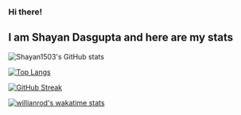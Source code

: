### Hi there!
## I am Shayan Dasgupta and here are my stats

![Shayan1503's GitHub stats](https://github-readme-stats.vercel.app/api?username=Shayan1503&show_icons=true&theme=calm)

[![Top Langs](https://github-readme-stats.vercel.app/api/top-langs/?username=Shayan1503&layout=compact&theme=calm)](https://github.com/Shayan1503/Shayan1503)

[![GitHub Streak](http://github-readme-streak-stats.herokuapp.com?user=Shayan1503&theme=calm)](https://git.io/streak-stats)

[![willianrod's wakatime stats](https://github-readme-stats.vercel.app/api/wakatime?username=Shayan1503&layout=compact&theme=calm)](https://github.com/Shayan1503/Shayan1503)

<!---You can make your own card by following instructions at: https://github.com/anuraghazra/github-readme-stats--->
